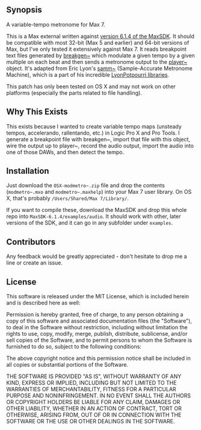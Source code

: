 ## Synopsis

A variable-tempo metronome for Max 7.

This is a Max external written against [version 6.1.4 of the MaxSDK](https://cycling74.com/sdk/MaxSDK-6.1.4/html/index.html). It should be compatible with most 32-bit (Max 5 and earlier) and 64-bit versions of Max, but I've only tested it extensively against Max 7. It reads breakpoint text files generated by [breakgen~](http://github.com/flats/breakgen-Max) which modulate a given tempo by a given multiple on each beat and then sends a metronome output to the [player~](https://github.com/ericlyon/LyonPotpourri-MaxMSP/tree/master/LyonPotpourri2.0/Code/LyonPotpourri%20MSP%20Code/Xcode/player~) object. It's adapted from Eric Lyon's [samm~](https://github.com/ericlyon/LyonPotpourri-MaxMSP/tree/master/LyonPotpourri2.0/Code/LyonPotpourri%20MSP%20Code/Xcode/samm~) (Sample-Accurate Metronome Machine), which is a part of his incredible [LyonPotpourri libraries](https://github.com/ericlyon/LyonPotpourri-MaxMSP).

This patch has only been tested on OS X and may not work on other platforms (especially the parts related to file handling).

## Why This Exists

This exists because I wanted to create variable tempo maps (unsteady tempos, accelerando, rallentando, etc.) in Logic Pro X and Pro Tools. I generate a breakpoint file with breakgen~, import that file with this object, wire the output up to player~, record the audio output, import the audio into one of those DAWs, and then detect the tempo.

## Installation

Just download the `OSX-modmetro~.zip` file and drop the contents (`modmetro~.mxo` and `modmetro~.maxhelp`) into your Max 7 user library. On OS X, that's probably `/Users/Shared/Max 7/Library/`.

If you want to compile these, download the MaxSDK and drop this whole repo into `MaxSDK-6.1.4/examples/audio`. It should work with other, later versions of the SDK, and it can go in any subfolder under `examples`.

## Contributors

Any feedback would be greatly appreciated - don't hesitate to drop me a line or create an issue.

## License

This software is released under the MIT License, which is included herein and is described here as well:

Permission is hereby granted, free of charge, to any person obtaining a copy of this software and associated documentation files (the "Software"), to deal in the Software without restriction, including without limitation the rights to use, copy, modify, merge, publish, distribute, sublicense, and/or sell copies of the Software, and to permit persons to whom the Software is furnished to do so, subject to the following conditions:

The above copyright notice and this permission notice shall be included in all copies or substantial portions of the Software.

THE SOFTWARE IS PROVIDED "AS IS", WITHOUT WARRANTY OF ANY KIND, EXPRESS OR IMPLIED, INCLUDING BUT NOT LIMITED TO THE WARRANTIES OF MERCHANTABILITY, FITNESS FOR A PARTICULAR PURPOSE AND NONINFRINGEMENT. IN NO EVENT SHALL THE AUTHORS OR COPYRIGHT HOLDERS BE LIABLE FOR ANY CLAIM, DAMAGES OR OTHER LIABILITY, WHETHER IN AN ACTION OF CONTRACT, TORT OR OTHERWISE, ARISING FROM, OUT OF OR IN CONNECTION WITH THE SOFTWARE OR THE USE OR OTHER DEALINGS IN THE SOFTWARE.